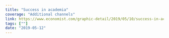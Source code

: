 ```yaml
---
title: "Success in academia"
coverage: "Additional channels"
link: https://www.economist.com/graphic-detail/2019/05/10/success-in-academia-is-as-much-about-grit-as-talent
tags: [""]
date: "2019-05-12"
---
```

